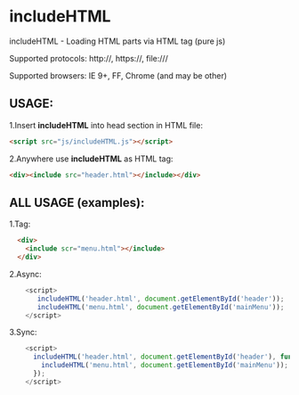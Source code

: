 # includeHTML
includeHTML - Loading HTML parts via HTML tag (pure js)

Supported protocols: http://, https://, file:///

Supported browsers: IE 9+, FF, Chrome (and may be other)

USAGE:
-----
1.Insert <b>includeHTML</b> into head section in HTML file: 
```html
<script src="js/includeHTML.js"></script>
```
2.Anywhere use <b>includeHTML</b> as HTML tag:
```html
<div><include src="header.html"></include></div>
```

ALL USAGE (examples):
-------
  1.Tag: 
  ```html
    <div>
      <include scr="menu.html"></include>
    </div>
  ```

  2.Async:  
```javascript
    <script>
       includeHTML('header.html', document.getElementById('header'));
       includeHTML('menu.html', document.getElementById('mainMenu'));
    </script>
```

  3.Sync:
```javascript
    <script>
      includeHTML('header.html', document.getElementById('header'), function(){
        includeHTML('menu.html', document.getElementById('mainMenu'));
      });
    </script>
```

